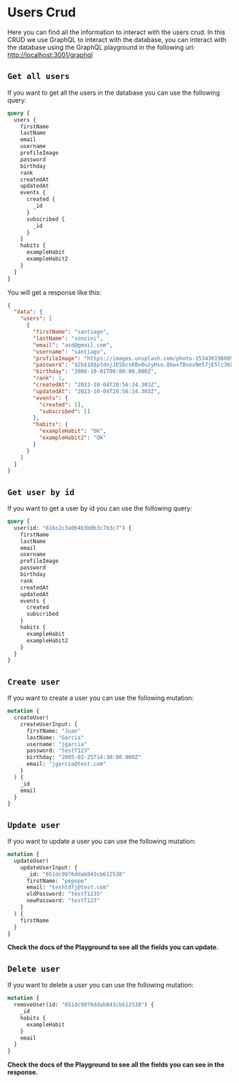 # Users Crud

Here you can find all the information to interact with the users crud. In this CRUD we use GraphQL to interact with the database, you can interact with the database using the GraphQL playground in the following url: [http://localhost:3001/graphql](http://localhost:3000/graphql)

## `Get all users`

If you want to get all the users in the database you can use the following query:

```graphql
query {
  users {
    firstName
    lastName
    email
    username
    profileImage
    password
    birthday
    rank
    createdAt
    updatedAt
    events {
      created {
        _id
      }
      subscribed {
        _id
      }
    }
    habits {
      exampleHabit
      exampleHabit2
    }
  }
}
```

You will get a response like this:

```json
{
  "data": {
    "users": [
      {
        "firstName": "santiago",
        "lastName": "sonzini",
        "email": "asd@gmail.com",
        "username": "santiago",
        "profileImage": "https://images.unsplash.com/photo-1534361960057-19889db9621e?ixlib=rb-4.0.3&ixid=M3wxMjA3fDB8MHxwaG90by1wYWdlfHx8fGVufDB8fHx8fA%3D%3D&auto=format&fit=crop&w=1470&q=80",
        "password": "$2b$10$ptdnjJESbcsKBv0uzyHsn.8kwxTBsexNe57jE5lc36Xmi/9mLImm6",
        "birthday": "2000-10-01T00:00:00.000Z",
        "rank": 1,
        "createdAt": "2023-10-04T20:56:34.303Z",
        "updatedAt": "2023-10-04T20:56:34.303Z",
        "events": {
          "created": [],
          "subscribed": []
        },
        "habits": {
          "exampleHabit": "OK",
          "exampleHabit2": "OK"
        }
      }
    ]
  }
}
```

## `Get user by id`

If you want to get a user by id you can use the following query:

```graphql
query {
  user(id: "616c2c3a0b4b3b0b3c7b3c7") {
    firstName
    lastName
    email
    username
    profileImage
    password
    birthday
    rank
    createdAt
    updatedAt
    events {
      created
      subscribed
    }
    habits {
      exampleHabit
      exampleHabit2
    }
  }
}
```

## `Create user`

If you want to create a user you can use the following mutation:

```graphql
mutation {
  createUser(
    createUserInput: {
      firstName: "Juan"
      lastName: "Garcia"
      username: "jgarcia"
      password: "testT123"
      birthday: "2005-02-25T14:30:00.000Z"
      email: "jgarcia@test.com"
    }
  ) {
    _id
    email
  }
}
```

## `Update user`

If you want to update a user you can use the following mutation:

```graphql
mutation {
  updateUser(
    updateUserInput: {
      _id: "651dc9976ddab843cb612538"
      firstName: "pepepe"
      email: "teshtdfj@test.com"
      oldPassword: "testT1235"
      newPassword: "testT123"
    }
  ) {
    firstName
  }
}
```

**Check the docs of the Playground to see all the fields you can update.**

## `Delete user`

If you want to delete a user you can use the following mutation:

```graphql
mutation {
  removeUser(id: "651dc9976ddab843cb612538") {
    _id
    habits {
      exampleHabit
    }
    email
  }
}
```

**Check the docs of the Playground to see all the fields you can see in the response.**

